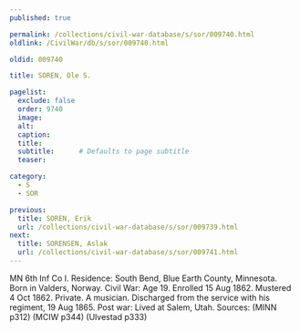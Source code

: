 ```yaml
---
published: true

permalink: /collections/civil-war-database/s/sor/009740.html
oldlink: /CivilWar/db/s/sor/009740.html

oldid: 009740

title: SOREN, Ole S.

pagelist:
  exclude: false
  order: 9740
  image: 
  alt:
  caption:
  title:
  subtitle:      # Defaults to page subtitle
  teaser:

category: 
  - S 
  - SOR

previous:
  title: SOREN, Erik
  url: /collections/civil-war-database/s/sor/009739.html  
next:
  title: SORENSEN, Aslak
  url: /collections/civil-war-database/s/sor/009741.html   
---
```

MN 6th Inf Co I. Residence: South Bend, Blue Earth County, Minnesota. Born in Valders, Norway. Civil War: Age 19. Enrolled 15 Aug 1862. Mustered 4 Oct 1862. Private. A musician. Discharged from the service with his regiment, 19 Aug 1865. Post war: Lived at Salem, Utah. Sources: (MINN p312) (MCIW p344) (Ulvestad p333)
